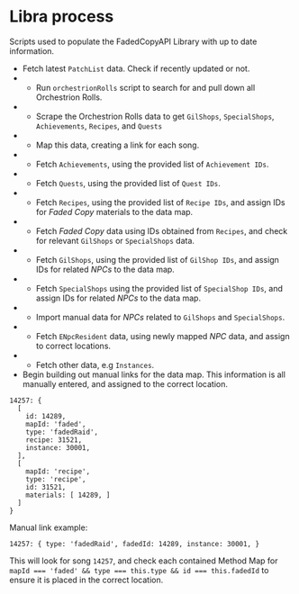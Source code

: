 # Libra process

Scripts used to populate the FadedCopyAPI Library with up to date information.

- Fetch latest `PatchList` data. Check if recently updated or not.
- - Run `orchestrionRolls` script to search for and pull down all Orchestrion Rolls.
- - Scrape the Orchestrion Rolls data to get `GilShops`, `SpecialShops`, `Achievements`, `Recipes`, and `Quests`
- - Map this data, creating a link for each song.
- - Fetch `Achievements`, using the provided list of `Achievement IDs`.
- - Fetch `Quests`, using the provided list of `Quest IDs`.
- - Fetch `Recipes`, using the provided list of `Recipe IDs`, and assign IDs for *Faded Copy* materials to the data map.
- - Fetch *Faded Copy* data using IDs obtained from `Recipes`, and check for relevant `GilShops` or `SpecialShops` data.
- - Fetch `GilShops`, using the provided list of `GilShop IDs`, and assign IDs for related *NPCs* to the data map.
- - Fetch `SpecialShops` using the provided list of `SpecialShop IDs`, and assign IDs for related *NPCs* to the data map.
- - Import manual data for *NPCs* related to `GilShops` and `SpecialShops`.
- - Fetch `ENpcResident` data, using newly mapped *NPC* data, and assign to correct locations.
- - Fetch other data, e.g `Instances`.
- Begin building out manual links for the data map. This information is all manually entered, and assigned to the correct location.



```
14257: {
  [
    id: 14289,
    mapId: 'faded',
    type: 'fadedRaid',
    recipe: 31521,
    instance: 30001,
  ],
  [
    mapId: 'recipe',
    type: 'recipe',
    id: 31521,
    materials: [ 14289, ]
  ]
}
```

Manual link example:

```
14257: { type: 'fadedRaid', fadedId: 14289, instance: 30001, }
```

This will look for song `14257`, and check each contained Method Map for `mapId === 'faded' && type === this.type && id === this.fadedId` to ensure it is placed in the correct location.

